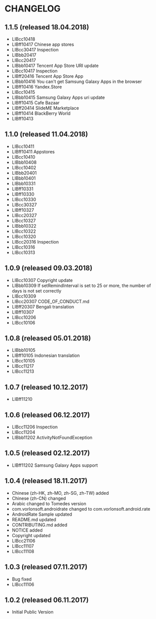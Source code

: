 # CHANGELOG

## 1.1.5 (released 18.04.2018)

- LIBcc10418
- LIBff10417 Chinese app stores
- LIBcc30417 Inspection
- LIBbb20417
- LIBcc20417
- LIBbb10417 Tencent App Store URI update
- LIBcc10417 Inspection
- LIBff20416 Tencent App Store App
- LIBbb10416 You can't get Samsung Galaxy Apps in the browser
- LIBff10416 Yandex.Store
- LIBcc10415
- LIBbb10415 Samsung Galaxy Apps uri update
- LIBff10415 Cafe Bazaar
- LIBff20414 SlideME Marketplace
- LIBff10414 BlackBerry World
- LIBff10413

## 1.1.0 (released 11.04.2018)

- LIBcc10411
- LIBff10411 Appstores
- LIBcc10410
- LIBbb10408
- LIBcc10402
- LIBbb20401
- LIBbb10401
- LIBbb10331
- LIBff10331
- LIBff10330
- LIBcc10330
- LIBcc30327
- LIBff10327
- LIBcc20327
- LIBcc10327
- LIBbb10322
- LIBcc10322
- LIBcc10320
- LIBcc20316 Inspection
- LIBcc10316
- LIBcc10313

## 1.0.9 (released 09.03.2018)

- LIBcc10307 Copyright update
- LIBbb10309 If setRemindInterval is set to 25 or more, the number of days is not set correctly
- LIBcc10309
- LIBcc20307 CODE_OF_CONDUCT.md
- LIBff20307 Bengali translation
- LIBff10307
- LIBcc10206
- LIBcc10106

## 1.0.8 (released 05.01.2018)

- LIBbb10105
- LIBff10105 Indonesian translation
- LIBcc10105
- LIBcc11217
- LIBcc11213

## 1.0.7 (released 10.12.2017)

- LIBff11210

## 1.0.6 (released 06.12.2017)

- LIBcc11206 Inspection
- LIBcc11204
- LIBbb11202 ActivityNotFoundException

## 1.0.5 (released 02.12.2017)

- LIBff11202 Samsung Galaxy Apps support

## 1.0.4 (released 18.11.2017)

- Chinese (zh-HK, zh-MO, zh-SG, zh-TW) added
- Chinese (zh-CN) changed
- Arabic changed to Tomedes version
- com.vorlonsoft.androidrate changed to com.vorlonsoft.android.rate
- AndroidRate Sample updated
- README.md updated
- CONTRIBUTING.md added
- NOTICE added
- Copyright updated
- LIBcc21106
- LIBcc11107
- LIBcc11108

## 1.0.3 (released 07.11.2017)

- Bug fixed
- LIBcc11106

## 1.0.2 (released 06.11.2017)

- Initial Public Version